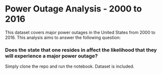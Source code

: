 # Power Outage Analysis - 2000 to 2016

This dataset covers major power outages in the United States from 2000 to 2016. This analysis aims to answer the following question:

### Does the state that one resides in affect the likelihood that they will experience a major power outage?

Simply clone the repo and run the notebook. Dataset is included.
